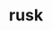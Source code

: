 ---
category: 4-letters
denotation: null
name: rusk
reference_link: https://www.etymonline.com/word/rusk
root_language: null
root_name: null
title: rusk
type: free
word_sums:
- respelling: rusk
  sum: 'Rusk + '
---